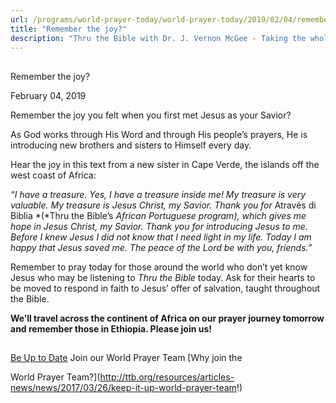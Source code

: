 ```yaml
---
url: /programs/world-prayer-today/world-prayer-today/2019/02/04/remember-the-joy
title: "Remember the joy?"
description: "Thru the Bible with Dr. J. Vernon McGee - Taking the whole Word to the whole world"
---
```







## 
 Remember the joy?


February 04, 2019




Remember the joy you felt when you first met Jesus as your Savior? 


As God works through His Word and through His people’s prayers, He is introducing new brothers and sisters to Himself every day. 


Hear the joy in this text from a new sister in Cape Verde, the islands off the west coast of Africa:


*“I have a treasure. Yes, I have a treasure inside me! My treasure is very valuable. My treasure is Jesus Christ, my Savior. Thank you for* Através di Biblia *(*Thru the Bible’s *African Portuguese program), which gives me hope in Jesus Christ, my Savior. Thank you for introducing Jesus to me. Before I knew Jesus I did not know that I need light in my life. Today I am happy that Jesus saved me. The peace of the Lord be with you, friends.”*


Remember to pray today for those around the world who don’t yet know Jesus who may be listening to *Thru the Bible* today. Ask for their hearts to be moved to respond in faith to Jesus’ offer of salvation, taught throughout the Bible. 


**We’ll travel across the continent of Africa on our prayer journey tomorrow and remember those in Ethiopia. Please join us!** 







## 




[Be Up to Date](http://feeds.feedburner.com/WorldPrayerToday "World Prayer Today RSS Feed")
Join our World Prayer Team
[Why join the  

World Prayer Team?](http://ttb.org/resources/articles-news/news/2017/03/26/keep-it-up-world-prayer-team!)




